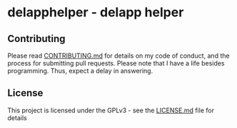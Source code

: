 # delapphelper - delapp helper

## Contributing

Please read [CONTRIBUTING.md](https://github.com/grindsa/delstat_scraper/blob/main/CONTRIBUTING.md) for details on my code of conduct, and the process for submitting pull requests.
Please note that I have a life besides programming. Thus, expect a delay in answering.

## License

This project is licensed under the GPLv3 - see the [LICENSE.md](https://github.com/grindsa/dkb-robo/blob/master/LICENSE) file for details

